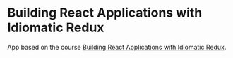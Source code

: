 # Building React Applications with Idiomatic Redux

App based on the course [Building React Applications with Idiomatic Redux](https://egghead.io/courses/building-react-applications-with-idiomatic-redux).
